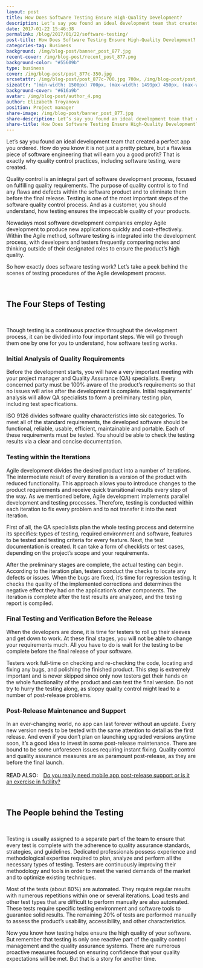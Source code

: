 ```yaml
--- 
layout: post
title: How Does Software Testing Ensure High-Quality Development?
description: Let’s say you found an ideal development team that created a perfect app you ordered. How do you know it is not just a pretty picture, but a flawless piece of software engineering that will earn you a good profit? That is exactly why quality control practices, including software testing, were created.
date: 2017-01-22 15:46:38 
permalink: /blog/2017/01/22/software-testing/
post-title: How Does Software Testing Ensure High-Quality Development?
categories-tag: Business
background: /img/blog-post/banner_post_877.jpg
recent-cover: /img/blog-post/recent_post_877.png
background-color: "#55609b"
type: business
cover: /img/blog-post/post_877c-350.jpg
srcsetattr: /img/blog-post/post_877c-700.jpg 700w, /img/blog-post/post_877c-450.jpg 450w, /img/blog-post/post_877c-350.jpg 350w 
sizeattr: "(min-width: 1500px) 700px, (max-width: 1499px) 450px, (max-width: 1000px) 350px, 700px"
background-cover: "#616a9b"
avatar: /img/blog-post/author_4.png
author: Elizabeth Troyanova
position: Project manager
share-image: /img/blog-post/banner_post_877.jpg
share-description: Let’s say you found an ideal development team that created a perfect app you ordered. How do you know it is not just a pretty picture, but a flawless piece of software engineering that will earn you a good profit? That is exactly why quality control practices, including software testing, were created.
share-title: How Does Software Testing Ensure High-Quality Development?
---
```

<div class="post-body p-t-6rem">
<p>Let’s say you found an ideal development team that created a perfect app you ordered. How do you know it is not just a pretty picture, but a flawless piece of software engineering that will earn you a good profit? That is exactly why quality control practices, including software testing, were created.</p>
<p>Quality control is an integral part of software development process, focused on fulfilling quality requirements. The purpose of quality control is to find any flaws and defects within the software product and to eliminate them before the final release. Testing is one of the most important steps of the software quality control process. And as a customer, you should understand, how testing ensures the impeccable quality of your products.</p>
<p>Nowadays most software development companies employ Agile development to produce new applications quickly and cost-effectively. Within the Agile method, software testing is integrated into the development process, with developers and testers frequently comparing notes and thinking outside of their designated roles to ensure the product’s high quality.</p>
<p>So how exactly does software testing work? Let’s take a peek behind the scenes of testing procedures of the Agile development process.</p>
<br>
<h2>The Four Steps of Testing</h2>
<br>
<p>Though testing is a continuous practice throughout the development process, it can be divided into four important steps. We will go through them one by one for you to understand, how software testing works.</p>
<h3>Initial Analysis of Quality Requirements</h3>
<p>Before the development starts, you will have a very important meeting with your project manager and Quality Assurance (QA) specialists. Every concerned party must be 100% aware of the product’s requirements so that no issues will arise after the development is complete. Initial requirements’ analysis will allow QA specialists to form a preliminary testing plan, including test specifications.</p>
<p>ISO 9126 divides software quality characteristics into six categories. To meet all of the standard requirements, the developed software should be functional, reliable, usable, efficient, maintainable and portable. Each of these requirements must be tested. You should be able to check the testing results via a clear and concise documentation.</p>
<h3>Testing within the Iterations</h3>
<p>Agile development divides the desired product into a number of iterations. The intermediate result of every iteration is a version of the product with reduced functionality. This approach allows you to introduce changes to the product requirements and receive quick transitional results every step of the way. As we mentioned before, Agile development implements parallel development and testing processes. Therefore, testing is conducted within each iteration to fix every problem and to not transfer it into the next iteration.</p>
<p>First of all, the QA specialists plan the whole testing process and determine its specifics: types of testing, required environment and software, features to be tested and testing criteria for every feature. Next, the test documentation is created. It can take a form of checklists or test cases, depending on the project’s scope and your requirements.</p>
<p>After the preliminary stages are complete, the actual testing can begin. According to the iteration plan, testers conduct the checks to locate any defects or issues. When the bugs are fixed, it’s time for regression testing. It checks the quality of the implemented corrections and determines the negative effect they had on the application’s other components. The iteration is complete after the test results are analyzed, and the testing report is compiled.</p>
<h3>Final Testing and Verification Before the Release</h3>
<p>When the developers are done, it is time for testers to roll up their sleeves and get down to work. At these final stages, you will not be able to change your requirements much. All you have to do is wait for the testing to be complete before the final release of your software.</p>
<p>Testers work full-time on checking and re-checking the code, locating and fixing any bugs, and polishing the finished product. This step is extremely important and is never skipped since only now testers get their hands on the whole functionality of the product and can test the final version. Do not try to hurry the testing along, as sloppy quality control might lead to a number of post-release problems.</p>
<h3>Post-Release Maintenance and Support</h3>
<p>In an ever-changing world, no app can last forever without an update. Every new version needs to be tested with the same attention to detail as the first release. And even if you don’t plan on launching upgraded versions anytime soon, it’s a good idea to invest in some post-release maintenance. There are bound to be some unforeseen issues requiring instant fixing. Quality control and quality assurance measures are as paramount post-release, as they are before the final launch. 
<br><br><span style="font-weight:600;color: #333;">READ ALSO:  </span><a href="https://freshcodeit.com/blog/2016/09/21/do-you-really-need-mobile-app/">Do you really need mobile app post-release support or is it an exercise in futility?</a></p>
<br>
<h2>The People behind the Testing</h2>
<br>
<p>Testing is usually assigned to a separate part of the team to ensure that every test is complete with the adherence to quality assurance standards, strategies, and guidelines. Dedicated professionals possess experience and methodological expertise required to plan, analyze and perform all the necessary types of testing. Testers are continuously improving their methodology and tools in order to meet the varied demands of the market and to optimize existing techniques.</p>
<p>Most of the tests (about 80%) are automated. They require regular results with numerous repetitions within one or several iterations. Load tests and other test types that are difficult to perform manually are also automated. These tests require specific testing environment and software tools to guarantee solid results. The remaining 20% of tests are performed manually to assess the product’s usability, accessibility, and other characteristics.</p>
<p>Now you know how testing helps ensure the high quality of your software. But remember that testing is only one reactive part of the quality control management and the quality assurance systems. There are numerous proactive measures focused on ensuring confidence that your quality expectations will be met. But that is a story for another time.</p>
</div>